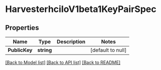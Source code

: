 # HarvesterhciIoV1beta1KeyPairSpec

## Properties
Name | Type | Description | Notes
------------ | ------------- | ------------- | -------------
**PublicKey** | **string** |  | [default to null]

[[Back to Model list]](../README.md#documentation-for-models) [[Back to API list]](../README.md#documentation-for-api-endpoints) [[Back to README]](../README.md)


